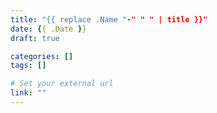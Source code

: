 ```yaml
---
title: "{{ replace .Name "-" " " | title }}"
date: {{ .Date }}
draft: true

categories: []
tags: []

# Set your external url
link: ""
---
```

